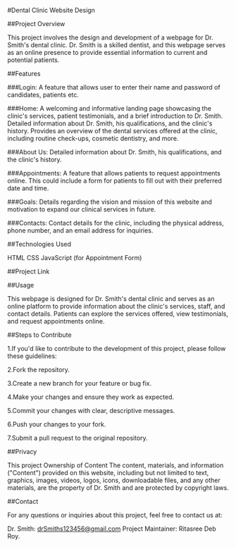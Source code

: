 #Dental Clinic Website Design

##Project Overview

This project involves the design and development of a webpage for Dr. Smith's dental clinic. Dr. Smith is a skilled dentist, and this webpage serves as an online presence to provide essential information to current and potential patients.

##Features

###Login: A feature that allows user to enter their name and password of candidates, patients etc. 

###Home: A welcoming and informative landing page showcasing the clinic's services, patient testimonials, and a brief introduction to Dr. Smith. Detailed information about Dr. Smith, his qualifications, and the clinic's history. Provides an overview of the dental services offered at the clinic, including routine check-ups, cosmetic dentistry, and more.

###About Us: Detailed information about Dr. Smith, his qualifications, and the clinic's history.

###Appointments: A feature that allows patients to request appointments online. This could include a form for patients to fill out with their preferred date and time.

###Goals: Details regarding the vision and mission of this website and motivation to expand our clinical services in future.

###Contacts: Contact details for the clinic, including the physical address, phone number, and an email address for inquiries.

##Technologies Used

HTML
CSS
JavaScript (for Appointment Form)

##Project Link



##Usage

This webpage is designed for Dr. Smith's dental clinic and serves as an online platform to provide information about the clinic's services, staff, and contact details. Patients can explore the services offered, view testimonials, and request appointments online.

##Steps to Contribute

1.If you'd like to contribute to the development of this project, please follow these guidelines:

2.Fork the repository.

3.Create a new branch for your feature or bug fix.

4.Make your changes and ensure they work as expected.

5.Commit your changes with clear, descriptive messages.

6.Push your changes to your fork.

7.Submit a pull request to the original repository.

##Privacy

This project Ownership of Content The content, materials, and information ("Content") provided on this website, including but not limited to text, graphics, images, videos, logos, icons, downloadable files, and any other materials, are the property of Dr. Smith and are protected by copyright laws.

##Contact

For any questions or inquiries about this project, feel free to contact us at:

Dr. Smith: drSmiths123456@gmail.com
Project Maintainer: Ritasree Deb Roy.
